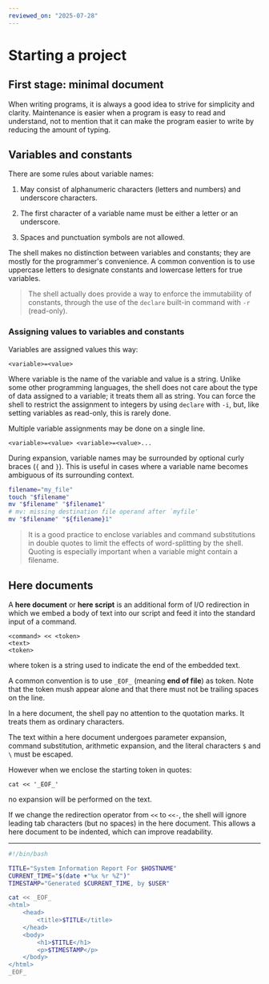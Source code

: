 ```yaml
---
reviewed_on: "2025-07-28"
---
```


# Starting a project

## First stage: minimal document

When writing programs, it is always a good idea to strive for simplicity and clarity. Main­tenance is easier when a program is easy to read and understand, not to mention that it can make the program easier to write by reducing the amount of typing.

## Variables and constants

There are some rules about variable names:

1. May consist of alphanumeric characters (letters and numbers) and underscore characters.

2. The first character of a variable name must be either a letter or an underscore.

3. Spaces and punctuation symbols are not allowed.

The shell makes no distinction between variables and constants; they are mostly for the programmer's convenience. A common convention is to use uppercase letters to designate constants and lowercase letters for true variables.

> The shell actually does provide a way to enforce the immutability of constants, through the use of the `declare` built-in command with `-r` (read-only).

### Assigning values to variables and constants

Variables are assigned values this way:

```
<variable>=<value>
```

Where $\text{variable}$ is the name of the variable and $\text{value}$ is a string. Unlike some other programming languages, the shell does not care about the type of data assigned to a variable; it treats them all as string. You can force the shell to restrict the assignment to integers by using `declare` with `-i`, but, like setting variables as read-only, this is rarely done.

Multiple variable assignments may be done on a single line.

```
<variable>=<value> <variable>=<value>...
```

During expansion, variable names may be surrounded by optional curly braces (`{` and `}`). This is useful in cases where a variable name becomes ambiguous of its surrounding context.

```bash
filename="my_file"
touch "$filename"
mv "$filename" "$filename1"
# mv: missing destination file operand after `myfile'
mv "$filename" "${filename}1"
```

> It is a good practice to enclose variables and command substitutions in double quotes to limit the effects of word-splitting by the shell. Quoting is especially important when a variable might contain a filename.

## Here documents

A **here document** or **here script** is an additional form of I/O redirection in which we embed a body of text into our script and feed it into the standard input of a command.

```
<command> << <token>
<text>
<token>
```

where $\text{token}$ is a string used to indicate the end of the embedded text.

A common convention is to use `_EOF_` (meaning **end of file**) as token. Note that the token mush appear alone and that there must not be trailing spaces on the line.

In a here document, the shell pay no attention to the quotation marks. It treats them as ordinary characters.

The text within a here document undergoes parameter expansion, command substitution, arithmetic expansion, and the literal characters `$` and `\` must be escaped.

However when we enclose the starting token in quotes:

```
cat << '_EOF_'
```

no expansion will be performed on the text.

If we change the redirection operator from `<<` to `<<-`, the shell will ignore leading tab characters (but no spaces) in the here document. This allows a here document to be indented, which can improve readability.

---

```bash
#!/bin/bash

TITLE="System Information Report For $HOSTNAME"
CURRENT_TIME="$(date +"%x %r %Z")"
TIMESTAMP="Generated $CURRENT_TIME, by $USER"

cat << _EOF_
<html>
	<head>
		<title>$TITLE</title>
	</head>
	<body>
		<h1>$TITLE</h1>
		<p>$TIMESTAMP</p>
	</body>
</html>
_EOF_
```